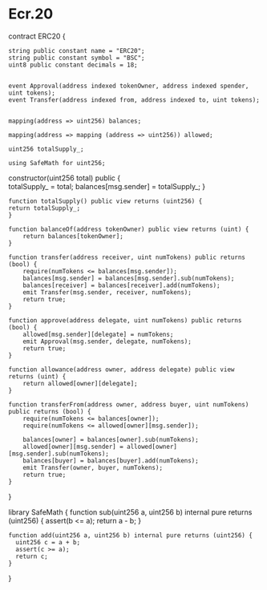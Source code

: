 # Ecr.20
contract ERC20 {

    string public constant name = "ERC20";
    string public constant symbol = "BSC";
    uint8 public constant decimals = 18;  


    event Approval(address indexed tokenOwner, address indexed spender, uint tokens);
    event Transfer(address indexed from, address indexed to, uint tokens);


    mapping(address => uint256) balances;

    mapping(address => mapping (address => uint256)) allowed;
    
    uint256 totalSupply_;

    using SafeMath for uint256;


   constructor(uint256 total) public {  
	totalSupply_ = total;
	balances[msg.sender] = totalSupply_;
    }  

    function totalSupply() public view returns (uint256) {
	return totalSupply_;
    }
    
    function balanceOf(address tokenOwner) public view returns (uint) {
        return balances[tokenOwner];
    }

    function transfer(address receiver, uint numTokens) public returns (bool) {
        require(numTokens <= balances[msg.sender]);
        balances[msg.sender] = balances[msg.sender].sub(numTokens);
        balances[receiver] = balances[receiver].add(numTokens);
        emit Transfer(msg.sender, receiver, numTokens);
        return true;
    }

    function approve(address delegate, uint numTokens) public returns (bool) {
        allowed[msg.sender][delegate] = numTokens;
        emit Approval(msg.sender, delegate, numTokens);
        return true;
    }

    function allowance(address owner, address delegate) public view returns (uint) {
        return allowed[owner][delegate];
    }

    function transferFrom(address owner, address buyer, uint numTokens) public returns (bool) {
        require(numTokens <= balances[owner]);    
        require(numTokens <= allowed[owner][msg.sender]);
    
        balances[owner] = balances[owner].sub(numTokens);
        allowed[owner][msg.sender] = allowed[owner][msg.sender].sub(numTokens);
        balances[buyer] = balances[buyer].add(numTokens);
        emit Transfer(owner, buyer, numTokens);
        return true;
    }
}

library SafeMath { 
    function sub(uint256 a, uint256 b) internal pure returns (uint256) {
      assert(b <= a);
      return a - b;
    }
    
    function add(uint256 a, uint256 b) internal pure returns (uint256) {
      uint256 c = a + b;
      assert(c >= a);
      return c;
    }
}
